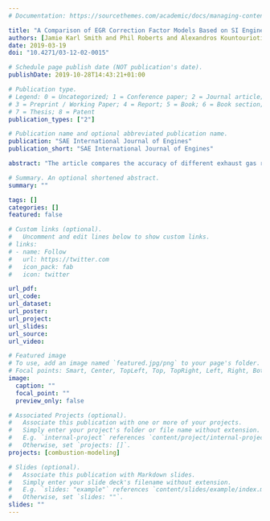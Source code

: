 ```yaml
---
# Documentation: https://sourcethemes.com/academic/docs/managing-content/

title: "A Comparison of EGR Correction Factor Models Based on SI Engine Data"
authors: [Jamie Karl Smith and Phil Roberts and Alexandros Kountouriotis and David Richardson and Pavlos Aleiferis and Daniel Ruprecht]
date: 2019-03-19
doi: "10.4271/03-12-02-0015"

# Schedule page publish date (NOT publication's date).
publishDate: 2019-10-28T14:43:21+01:00

# Publication type.
# Legend: 0 = Uncategorized; 1 = Conference paper; 2 = Journal article;
# 3 = Preprint / Working Paper; 4 = Report; 5 = Book; 6 = Book section;
# 7 = Thesis; 8 = Patent
publication_types: ["2"]

# Publication name and optional abbreviated publication name.
publication: "SAE International Journal of Engines"
publication_short: "SAE International Journal of Engines"

abstract: "The article compares the accuracy of different exhaust gas recirculation (EGR) correction factor models under engine conditions. The effect of EGR on the laminar burning velocity of a EURO VI E10 specification gasoline (10% Ethanol content by volume) has been back calculated from engine pressure trace data, using the Leeds University Spark Ignition Engine Data Analysis (LUSIEDA) reverse thermodynamic code. The engine pressure data ranges from 5% to 25% EGR (by mass) with the running conditions, such as spark advance and pressure at intake valve closure, changed to maintain a constant engine load of 0.79 MPa gross mean effective pressure (GMEP). Based on the experimental data, a correlation is suggested on how the laminar burning velocity reduces with increasing EGR mass fraction. This correlation, together with existing models, was then implemented into the quasi-dimensional Leeds University Spark Ignition Engine (LUSIE) predictive engine code and resulting predictions are compared against measurements. It was found that the new correlation is in good agreement with experimental data for a diluent range of 5%-25%, providing the best fit for both engine loads investigated, whereas existing models tend to overpredict the reduction of burning velocity due to EGR."

# Summary. An optional shortened abstract.
summary: ""

tags: []
categories: []
featured: false

# Custom links (optional).
#   Uncomment and edit lines below to show custom links.
# links:
# - name: Follow
#   url: https://twitter.com
#   icon_pack: fab
#   icon: twitter

url_pdf:
url_code:
url_dataset:
url_poster:
url_project: 
url_slides:
url_source:
url_video:

# Featured image
# To use, add an image named `featured.jpg/png` to your page's folder. 
# Focal points: Smart, Center, TopLeft, Top, TopRight, Left, Right, BottomLeft, Bottom, BottomRight.
image:
  caption: ""
  focal_point: ""
  preview_only: false

# Associated Projects (optional).
#   Associate this publication with one or more of your projects.
#   Simply enter your project's folder or file name without extension.
#   E.g. `internal-project` references `content/project/internal-project/index.md`.
#   Otherwise, set `projects: []`.
projects: [combustion-modeling]

# Slides (optional).
#   Associate this publication with Markdown slides.
#   Simply enter your slide deck's filename without extension.
#   E.g. `slides: "example"` references `content/slides/example/index.md`.
#   Otherwise, set `slides: ""`.
slides: ""
---
```

